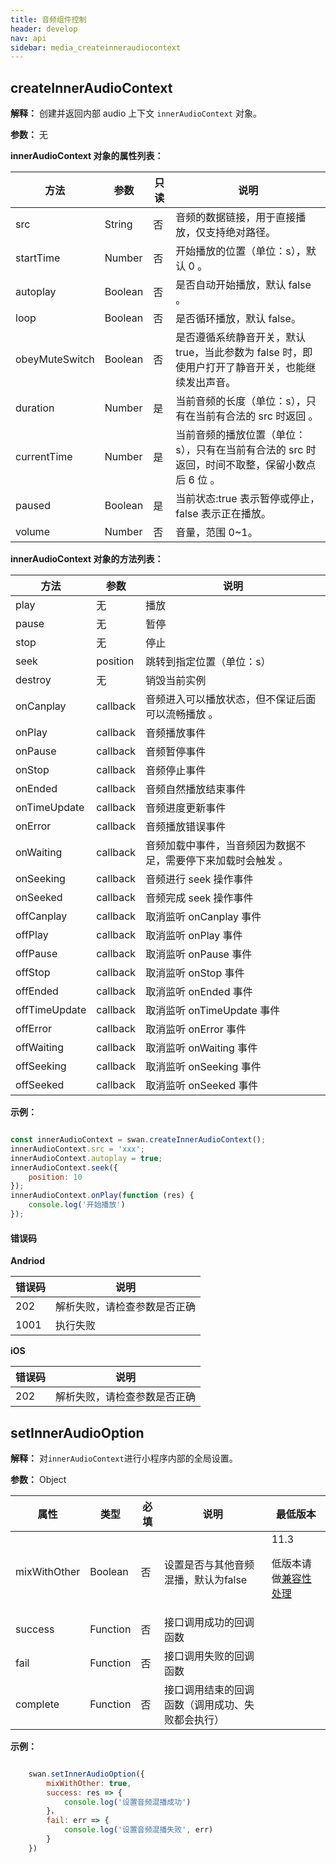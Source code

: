 ```yaml
---
title: 音频组件控制
header: develop
nav: api
sidebar: media_createinneraudiocontext
---
```




## createInnerAudioContext

**解释：** 创建并返回内部 audio 上下文 `innerAudioContext` 对象。

**参数：** 无

**innerAudioContext 对象的属性列表：**

|方法 | 参数 | 只读 |说明 |
|---- | ---- | ---- | ---- |
|src |String | 否 |音频的数据链接，用于直接播放，仅支持绝对路径。|
|startTime |Number | 否 | 开始播放的位置（单位：s），默认 0 。|
|autoplay |Boolean| 否 |是否自动开始播放，默认 false 。|
|loop |Boolean |否 |是否循环播放，默认 false。 |
|obeyMuteSwitch |Boolean |否 |是否遵循系统静音开关，默认 true，当此参数为 false 时，即使用户打开了静音开关，也能继续发出声音。|
|duration |Number |是 |当前音频的长度（单位：s），只有在当前有合法的 src 时返回 。|
|currentTime |Number |是 |当前音频的播放位置（单位：s），只有在当前有合法的 src 时返回，时间不取整，保留小数点后 6 位 。|
|paused |Boolean |是 |当前状态:true 表示暂停或停止，false 表示正在播放。 |
|volume |Number |否 |音量，范围 0~1。 |

**innerAudioContext 对象的方法列表：**

|方法 | 参数 | 说明 |
|---- | ---- | ---- |
|play | 无 | 播放 |
|pause | 无 | 暂停 |
|stop | 无 | 停止 |
|seek | position | 跳转到指定位置（单位：s）|
|destroy | 无 | 销毁当前实例 |
|onCanplay | callback | 音频进入可以播放状态，但不保证后面可以流畅播放 。|
|onPlay | callback | 音频播放事件 |
|onPause | callback | 音频暂停事件 |
|onStop | callback | 音频停止事件 |
|onEnded | callback | 音频自然播放结束事件 |
|onTimeUpdate | callback | 音频进度更新事件 |
|onError | callback | 音频播放错误事件 |
|onWaiting | callback | 音频加载中事件，当音频因为数据不足，需要停下来加载时会触发 。|
|onSeeking | callback | 音频进行 seek 操作事件 |
|onSeeked | callback | 音频完成 seek 操作事件 |
|offCanplay | callback | 取消监听 onCanplay 事件 |
|offPlay | callback | 取消监听 onPlay 事件 |
|offPause | callback | 取消监听 onPause 事件 |
|offStop | callback | 取消监听 onStop 事件 |
|offEnded | callback | 取消监听 onEnded 事件 |
|offTimeUpdate | callback | 取消监听 onTimeUpdate 事件 |
|offError | callback | 取消监听 onError 事件 |
|offWaiting | callback | 取消监听 onWaiting 事件 |
|offSeeking | callback | 取消监听 onSeeking 事件 |
|offSeeked | callback | 取消监听 onSeeked 事件 |

**示例：**

```javascript

const innerAudioContext = swan.createInnerAudioContext();
innerAudioContext.src = 'xxx';
innerAudioContext.autoplay = true;
innerAudioContext.seek({
    position: 10
});
innerAudioContext.onPlay(function (res) {
    console.log('开始播放')
});

```

#### 错误码

**Andriod**

|错误码|说明|
|--|--|
|202|解析失败，请检查参数是否正确 |
|1001|执行失败|

**iOS**

|错误码|说明|
|--|--|
|202|解析失败，请检查参数是否正确 |

## setInnerAudioOption

**解释：** 对`innerAudioContext`进行小程序内部的全局设置。

**参数：** Object

|属性 | 类型 | 必填 | 说明 | 最低版本 |
|---- | ---- | ---- | ---- | ---- |
|mixWithOther |Boolean | 否 |设置是否与其他音频混播，默认为false| 11.3 <p>低版本请做<a href="https://smartprogram.baidu.com/docs/develop/tutorial/compatibility/">兼容性处理</a>|
|success  | Function |否 | 接口调用成功的回调函数| |
|fail  | Function |否 | 接口调用失败的回调函数| |
|complete  | Function |否 | 接口调用结束的回调函数（调用成功、失败都会执行）| | |




**示例：**

```javascript

    swan.setInnerAudioOption({
        mixWithOther: true,
        success: res => {
            console.log('设置音频混播成功')
        }，
        fail: err => {
            console.log('设置音频混播失败', err)
        }
    })

```
<!-- 
#### 错误码


|错误码|说明|
|--|--|
|1001|执行失败 |
|202|解析失败，请检查参数是否正确 | -->